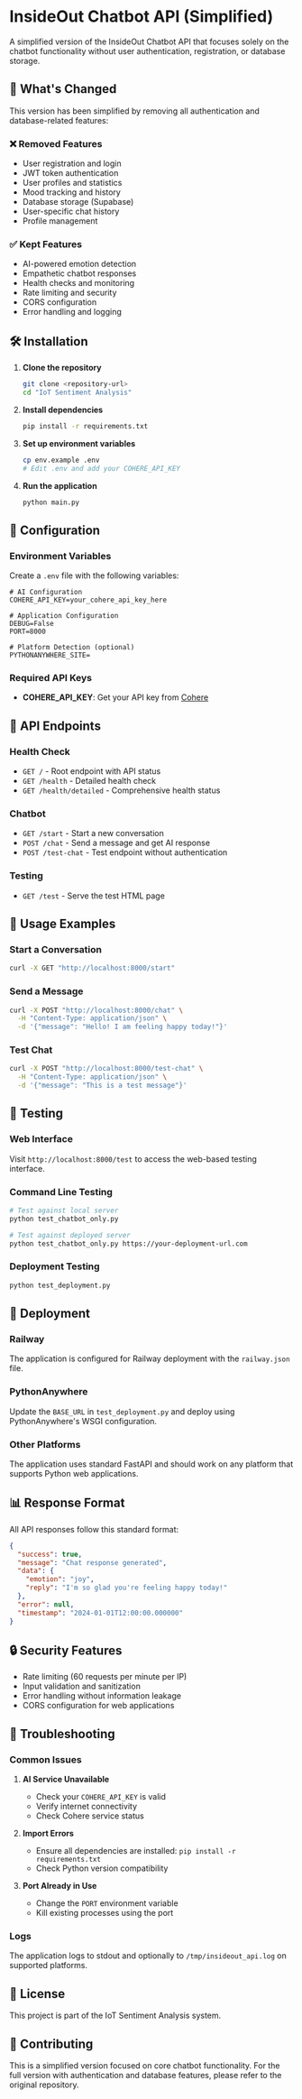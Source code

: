 # InsideOut Chatbot API (Simplified)

A simplified version of the InsideOut Chatbot API that focuses solely on the chatbot functionality without user authentication, registration, or database storage.

## 🚀 What's Changed

This version has been simplified by removing all authentication and database-related features:

### ❌ Removed Features
- User registration and login
- JWT token authentication
- User profiles and statistics
- Mood tracking and history
- Database storage (Supabase)
- User-specific chat history
- Profile management

### ✅ Kept Features
- AI-powered emotion detection
- Empathetic chatbot responses
- Health checks and monitoring
- Rate limiting and security
- CORS configuration
- Error handling and logging

## 🛠️ Installation

1. **Clone the repository**
   ```bash
   git clone <repository-url>
   cd "IoT Sentiment Analysis"
   ```

2. **Install dependencies**
   ```bash
   pip install -r requirements.txt
   ```

3. **Set up environment variables**
   ```bash
   cp env.example .env
   # Edit .env and add your COHERE_API_KEY
   ```

4. **Run the application**
   ```bash
   python main.py
   ```

## 🔧 Configuration

### Environment Variables

Create a `.env` file with the following variables:

```env
# AI Configuration
COHERE_API_KEY=your_cohere_api_key_here

# Application Configuration
DEBUG=False
PORT=8000

# Platform Detection (optional)
PYTHONANYWHERE_SITE=
```

### Required API Keys

- **COHERE_API_KEY**: Get your API key from [Cohere](https://cohere.ai/)

## 📡 API Endpoints

### Health Check
- `GET /` - Root endpoint with API status
- `GET /health` - Detailed health check
- `GET /health/detailed` - Comprehensive health status

### Chatbot
- `GET /start` - Start a new conversation
- `POST /chat` - Send a message and get AI response
- `POST /test-chat` - Test endpoint without authentication

### Testing
- `GET /test` - Serve the test HTML page

## 💬 Usage Examples

### Start a Conversation
```bash
curl -X GET "http://localhost:8000/start"
```

### Send a Message
```bash
curl -X POST "http://localhost:8000/chat" \
  -H "Content-Type: application/json" \
  -d '{"message": "Hello! I am feeling happy today!"}'
```

### Test Chat
```bash
curl -X POST "http://localhost:8000/test-chat" \
  -H "Content-Type: application/json" \
  -d '{"message": "This is a test message"}'
```

## 🧪 Testing

### Web Interface
Visit `http://localhost:8000/test` to access the web-based testing interface.

### Command Line Testing
```bash
# Test against local server
python test_chatbot_only.py

# Test against deployed server
python test_chatbot_only.py https://your-deployment-url.com
```

### Deployment Testing
```bash
python test_deployment.py
```

## 🚀 Deployment

### Railway
The application is configured for Railway deployment with the `railway.json` file.

### PythonAnywhere
Update the `BASE_URL` in `test_deployment.py` and deploy using PythonAnywhere's WSGI configuration.

### Other Platforms
The application uses standard FastAPI and should work on any platform that supports Python web applications.

## 📊 Response Format

All API responses follow this standard format:

```json
{
  "success": true,
  "message": "Chat response generated",
  "data": {
    "emotion": "joy",
    "reply": "I'm so glad you're feeling happy today!"
  },
  "error": null,
  "timestamp": "2024-01-01T12:00:00.000000"
}
```

## 🔒 Security Features

- Rate limiting (60 requests per minute per IP)
- Input validation and sanitization
- Error handling without information leakage
- CORS configuration for web applications

## 🐛 Troubleshooting

### Common Issues

1. **AI Service Unavailable**
   - Check your `COHERE_API_KEY` is valid
   - Verify internet connectivity
   - Check Cohere service status

2. **Import Errors**
   - Ensure all dependencies are installed: `pip install -r requirements.txt`
   - Check Python version compatibility

3. **Port Already in Use**
   - Change the `PORT` environment variable
   - Kill existing processes using the port

### Logs
The application logs to stdout and optionally to `/tmp/insideout_api.log` on supported platforms.

## 📝 License

This project is part of the IoT Sentiment Analysis system.

## 🤝 Contributing

This is a simplified version focused on core chatbot functionality. For the full version with authentication and database features, please refer to the original repository.
